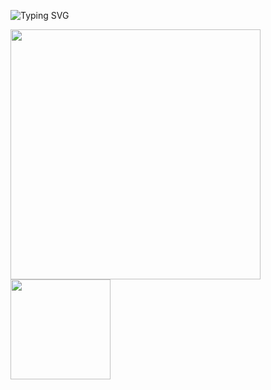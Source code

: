 ![Typing SVG](https://readme-typing-svg.herokuapp.com?font=Fira+Code&size=22&duration=4000&pause=500&color=00FF00&center=true&vCenter=true&width=500&lines=Hello+World;I'm+Aryan;Welcome+to+my+profile)
                                                                                                                                                             
<img src="https://user-images.githubusercontent.com/74038190/212747107-5b654ba5-31c6-4366-b42b-51b822e9bc52.gif" width="400">              <img src="https://user-images.githubusercontent.com/74038190/216656952-f8beff5b-935b-4157-a199-5c504b36a810.gif" width = 160/>
<br><br>  
          

